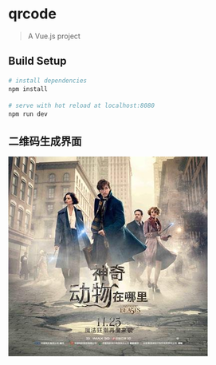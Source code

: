 # qrcode

> A Vue.js project

## Build Setup

``` bash
# install dependencies
npm install

# serve with hot reload at localhost:8080
npm run dev
```

## 二维码生成界面

![qrcode](./src/assets/logo.png)
